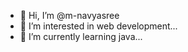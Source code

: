 - 👋 Hi, I’m @m-navyasree
- 👀 I’m interested in web development...
- 🌱 I’m currently learning java...
<!---
- 💞️ I’m looking to collaborate on ...
- 📫 How to reach me ...
- 😄 Pronouns: ...
- ⚡ Fun fact: ...
--->

<!---
m-navyasree/m-navyasree is a ✨ special ✨ repository because its `README.md` (this file) appears on your GitHub profile.
You can click the Preview link to take a look at your changes.
--->
